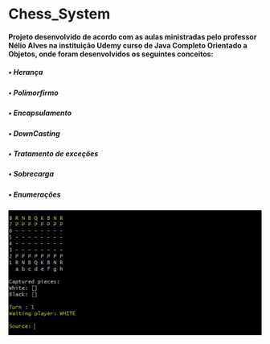 # Chess_System
#### Projeto desenvolvido de acordo com as aulas ministradas pelo professor Nélio Alves na instituição Udemy curso de Java Completo Orientado a Objetos, onde foram desenvolvidos os seguintes conceitos:

##### • Herança
##### • Polimorfirmo
##### • Encapsulamento
##### • DownCasting
##### • Tratamento de exceções
##### • Sobrecarga
##### • Enumerações

![alt text](https://github.com/AlanGustav0/Chess_System/blob/master/board_image.JPG)





